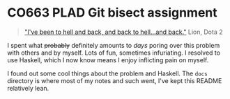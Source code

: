 # CO663 PLAD Git bisect assignment
  > ["I've been to hell and back, and back to hell…and back."][lion-quote] Lion, Dota 2

[lion-quote]: https://gamepedia.cursecdn.com/dota2_gamepedia/1/12/Vo_lion_lion_respawn_01.mp3

I spent what ~~probably~~ definitely amounts to *days* poring over this problem
with others and by myself. Lots of fun, sometimes infuriating. I resolved to use
Haskell, which I now know means I enjoy inflicting pain on myself.

I found out some cool things about the problem and Haskell. The `docs` directory
is where most of my notes and such went, I've kept this README relatively lean.
